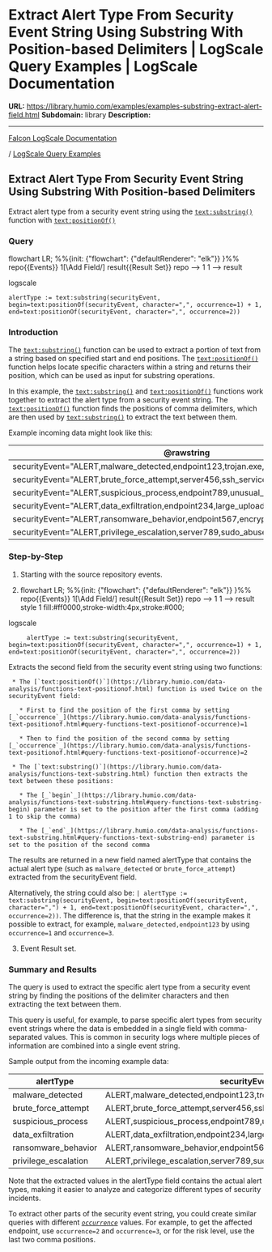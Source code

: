# Extract Alert Type From Security Event String Using Substring With Position-based Delimiters | LogScale Query Examples | LogScale Documentation

**URL:** https://library.humio.com/examples/examples-substring-extract-alert-field.html
**Subdomain:** library
**Description:** 

---

[Falcon LogScale Documentation](https://library.humio.com)

/ [LogScale Query Examples](examples.html)

## Extract Alert Type From Security Event String Using Substring With Position-based Delimiters

Extract alert type from a security event string using the [`text:substring()`](https://library.humio.com/data-analysis/functions-text-substring.html) function with [`text:positionOf()`](https://library.humio.com/data-analysis/functions-text-positionof.html)

### Query

flowchart LR; %%{init: {"flowchart": {"defaultRenderer": "elk"}} }%% repo{{Events}} 1[\Add Field/] result{{Result Set}} repo --> 1 1 --> result

logscale
    
    
    alertType := text:substring(securityEvent, begin=text:positionOf(securityEvent, character=",", occurrence=1) + 1, end=text:positionOf(securityEvent, character=",", occurrence=2))

### Introduction

The [`text:substring()`](https://library.humio.com/data-analysis/functions-text-substring.html) function can be used to extract a portion of text from a string based on specified start and end positions. The [`text:positionOf()`](https://library.humio.com/data-analysis/functions-text-positionof.html) function helps locate specific characters within a string and returns their position, which can be used as input for substring operations. 

In this example, the [`text:substring()`](https://library.humio.com/data-analysis/functions-text-substring.html) and [`text:positionOf()`](https://library.humio.com/data-analysis/functions-text-positionof.html) functions work together to extract the alert type from a security event string. The [`text:positionOf()`](https://library.humio.com/data-analysis/functions-text-positionof.html) function finds the positions of comma delimiters, which are then used by [`text:substring()`](https://library.humio.com/data-analysis/functions-text-substring.html) to extract the text between them. 

Example incoming data might look like this: 

@rawstring| @timestamp  
---|---  
securityEvent="ALERT,malware_detected,endpoint123,trojan.exe,high_risk"| 1757568587006  
securityEvent="ALERT,brute_force_attempt,server456,ssh_service,medium_risk"| 1757568587006  
securityEvent="ALERT,suspicious_process,endpoint789,unusual_powershell,medium_risk"| 1757568587006  
securityEvent="ALERT,data_exfiltration,endpoint234,large_upload,high_risk"| 1757568587006  
securityEvent="ALERT,ransomware_behavior,endpoint567,encryption_activity,critical_risk"| 1757568587006  
securityEvent="ALERT,privilege_escalation,server789,sudo_abuse,high_risk"| 1757568587006  
  
### Step-by-Step

  1. Starting with the source repository events.

  2. flowchart LR; %%{init: {"flowchart": {"defaultRenderer": "elk"}} }%% repo{{Events}} 1[\Add Field/] result{{Result Set}} repo --> 1 1 --> result style 1 fill:#ff0000,stroke-width:4px,stroke:#000;

logscale
         
         alertType := text:substring(securityEvent, begin=text:positionOf(securityEvent, character=",", occurrence=1) + 1, end=text:positionOf(securityEvent, character=",", occurrence=2))

Extracts the second field from the security event string using two functions: 

     * The [`text:positionOf()`](https://library.humio.com/data-analysis/functions-text-positionof.html) function is used twice on the securityEvent field: 

       * First to find the position of the first comma by setting [_`occurrence`_](https://library.humio.com/data-analysis/functions-text-positionof.html#query-functions-text-positionof-occurrence)=1 

       * Then to find the position of the second comma by setting [_`occurrence`_](https://library.humio.com/data-analysis/functions-text-positionof.html#query-functions-text-positionof-occurrence)=2 

     * The [`text:substring()`](https://library.humio.com/data-analysis/functions-text-substring.html) function then extracts the text between these positions: 

       * The [_`begin`_](https://library.humio.com/data-analysis/functions-text-substring.html#query-functions-text-substring-begin) parameter is set to the position after the first comma (adding 1 to skip the comma) 

       * The [_`end`_](https://library.humio.com/data-analysis/functions-text-substring.html#query-functions-text-substring-end) parameter is set to the position of the second comma 

The results are returned in a new field named alertType that contains the actual alert type (such as `malware_detected` or `brute_force_attempt`) extracted from the securityEvent field. 

Alternatively, the string could also be: `| alertType := text:substring(securityEvent, begin=text:positionOf(securityEvent, character=",") + 1, end=text:positionOf(securityEvent, character=",", occurrence=2))`. The difference is, that the string in the example makes it possible to extract, for example, `malware_detected,endpoint123` by using `occurrence=1` and `occurrence=3`. 

  3. Event Result set.




### Summary and Results

The query is used to extract the specific alert type from a security event string by finding the positions of the delimiter characters and then extracting the text between them. 

This query is useful, for example, to parse specific alert types from security event strings where the data is embedded in a single field with comma-separated values. This is common in security logs where multiple pieces of information are combined into a single event string. 

Sample output from the incoming example data: 

alertType| securityEvent  
---|---  
malware_detected| ALERT,malware_detected,endpoint123,trojan.exe,high_risk  
brute_force_attempt| ALERT,brute_force_attempt,server456,ssh_service,medium_risk  
suspicious_process| ALERT,suspicious_process,endpoint789,unusual_powershell,medium_risk  
data_exfiltration| ALERT,data_exfiltration,endpoint234,large_upload,high_risk  
ransomware_behavior| ALERT,ransomware_behavior,endpoint567,encryption_activity,critical_risk  
privilege_escalation| ALERT,privilege_escalation,server789,sudo_abuse,high_risk  
  
Note that the extracted values in the alertType field contains the actual alert types, making it easier to analyze and categorize different types of security incidents. 

To extract other parts of the security event string, you could create similar queries with different [_`occurrence`_](https://library.humio.com/data-analysis/functions-text-positionof.html#query-functions-text-positionof-occurrence) values. For example, to get the affected endpoint, use `occurrence=2` and `occurrence=3`, or for the risk level, use the last two comma positions.
